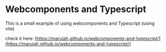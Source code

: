 
# Webcomponents and Typescript

This is a small example of using webcomponents and Typescript (using vite)

check it here: [https://marujah.github.io/webcomponents-and-typescript/](https://marujah.github.io/webcomponents-and-typescript/)